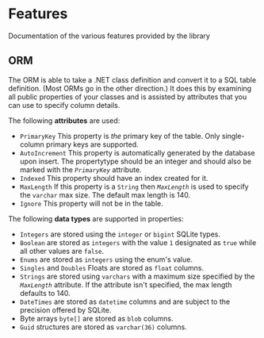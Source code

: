 ﻿# Features

  Documentation of the various features provided by the library

  ## ORM

  The ORM is able to take a .NET class definition and convert it to a SQL table definition. (Most ORMs go in the other direction.) It does this by examining all public properties of your classes and is assisted by attributes that you can use to specify column details.

  The following **attributes** are used:

  - `PrimaryKey` This property is *the* primary key of the table. Only single-column primary keys are supported.
  - `AutoIncrement` This property is automatically generated by the database upon insert. The propertytype should be an integer and should also be marked with the *`PrimaryKey`* attribute.
  - `Indexed` This property should have an index created for it.
  - `MaxLength` If this property is a `String` then *`MaxLength`* is used to specify the `varchar` max size. The default max length is 140.
  - `Ignore` This property will not be in the table.

  The following **data types** are supported in properties:

  - `Integers` are stored using the `integer` or `bigint` SQLite types.
  - `Boolean` are stored as `integers` with the value `1` designated as `true` while all other values are `false`.
  - `Enums` are stored as `integers` using the enum's value.
  - `Singles` and `Doubles` Floats are stored as `float` columns.
  - `Strings` are stored using `varchars` with a maximum size specified by the *`MaxLength`* attribute. If the attribute isn't specified, the max length defaults to 140.
  - `DateTimes` are stored as `datetime` columns and are subject to the precision offered by SQLite.
  - Byte arrays `byte[]` are stored as `blob` columns.
  - `Guid` structures are stored as `varchar(36)` columns.
